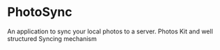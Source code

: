 # PhotoSync
An application to sync your local photos to a server. Photos Kit and well structured Syncing mechanism
